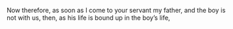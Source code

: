 Now therefore, as soon as I come to your servant my father, and the boy is not with us, then, as his life is bound up in the boy’s life,
